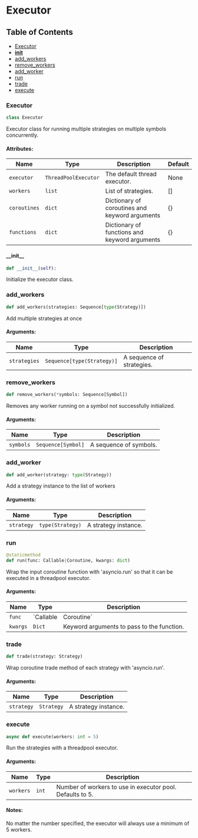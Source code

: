 # Executor

## Table of Contents
- [Executor](#executor.Executor)
- [__init__](#executor.__init__)
- [add_workers](#executor.add_workers)
- [remove_workers](#executor.remove_workers)
- [add_worker](#executor.add_worker)
- [run](#executor.run)
- [trade](#executor.trade)
- [execute](#executor.execute)

<a id='executor.Executor'></a>
### Executor
```python
class Executor
```
Executor class for running multiple strategies on multiple symbols concurrently.
#### Attributes:
| Name         | Type                 | Description                                    | Default |
|--------------|----------------------|------------------------------------------------|---------|
| `executor`   | `ThreadPoolExecutor` | The default thread executor.                   | None    |
| `workers`    | `list`               | List of strategies.                            | []      |
| `coroutines` | `dict`               | Dictionary of coroutines and keyword arguments | {}      |
| `functions`  | `dict`               | Dictionary of functions and keyword arguments  | {}      |

<a id="executor.__init__"></a>
#### \_\_init\_\_
```python
def __init__(self):
```
Initialize the executor class.

<a id="executor.add_workers"></a>
### add\_workers
```python
def add_workers(strategies: Sequence[type(Strategy)])
```
Add multiple strategies at once
#### Arguments:
| Name         | Type                       | Description               |
|--------------|----------------------------|---------------------------|
| `strategies` | `Sequence[type(Strategy)]` | A sequence of strategies. |

<a id="executor.remove_workers"></a>
### remove\_workers
```python
def remove_workers(*symbols: Sequence[Symbol])
```
Removes any worker running on a symbol not successfully initialized.
#### Arguments:
| Name      | Type               | Description            |
|-----------|--------------------|------------------------|
| `symbols` | `Sequence[Symbol]` | A sequence of symbols. |

<a id="executor.add_worker"></a>
### add\_worker
```python
def add_worker(strategy: type(Strategy))
```
Add a strategy instance to the list of workers
#### Arguments:
| Name       | Type             | Description          |
|------------|------------------|----------------------|
| `strategy` | `type(Strategy)` | A strategy instance. |

<a id="executor.run"></a>
### run
```python
@staticmethod
def run(func: Callable|Coroutine, kwargs: dict)
```
Wrap the input coroutine function with 'asyncio.run' so that it can be executed in a threadpool executor.
#### Arguments:
| Name     | Type      | Description                                |
|----------|-----------|--------------------------------------------|
| `func`   | `Callable | Coroutine`                                 |A coroutine function.|
| `kwargs` | `Dict`    | Keyword arguments to pass to the function. |

<a id="executor.trade"></a>
### trade
```python
def trade(strategy: Strategy)
```
Wrap coroutine trade method of each strategy with 'asyncio.run'.
#### Arguments:
| Name       | Type       | Description          |
|------------|------------|----------------------|
| `strategy` | `Strategy` | A strategy instance. |

<a id="executor.execute"></a>
### execute
```python
async def execute(workers: int = 5)
```
Run the strategies with a threadpool executor.
#### Arguments:
| Name      | Type  | Description                                               |
|-----------|-------|-----------------------------------------------------------|
| `workers` | `int` | Number of workers to use in executor pool. Defaults to 5. |
#### Notes:
No matter the number specified, the executor will always use a minimum of 5 workers.
